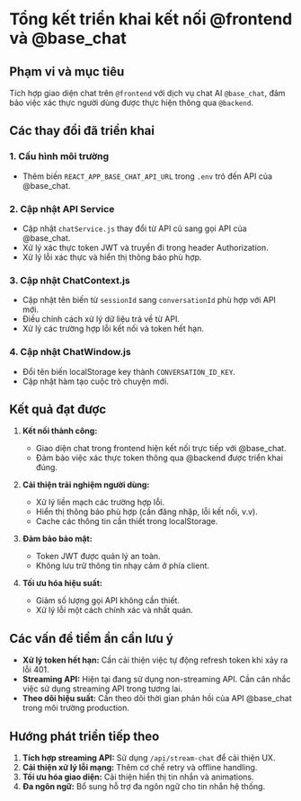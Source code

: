 # Tổng kết triển khai kết nối @frontend và @base_chat

## Phạm vi và mục tiêu

Tích hợp giao diện chat trên `@frontend` với dịch vụ chat AI `@base_chat`, đảm bảo việc xác thực người dùng được thực hiện thông qua `@backend`.

## Các thay đổi đã triển khai

### 1. Cấu hình môi trường
- Thêm biến `REACT_APP_BASE_CHAT_API_URL` trong `.env` trỏ đến API của @base_chat.

### 2. Cập nhật API Service
- Cập nhật `chatService.js` thay đổi từ API cũ sang gọi API của @base_chat.
- Xử lý xác thực token JWT và truyền đi trong header Authorization.
- Xử lý lỗi xác thực và hiển thị thông báo phù hợp.

### 3. Cập nhật ChatContext.js
- Cập nhật tên biến từ `sessionId` sang `conversationId` phù hợp với API mới.
- Điều chỉnh cách xử lý dữ liệu trả về từ API.
- Xử lý các trường hợp lỗi kết nối và token hết hạn.

### 4. Cập nhật ChatWindow.js
- Đổi tên biến localStorage key thành `CONVERSATION_ID_KEY`.
- Cập nhật hàm tạo cuộc trò chuyện mới.

## Kết quả đạt được

1. **Kết nối thành công:**
   - Giao diện chat trong frontend hiện kết nối trực tiếp với @base_chat.
   - Đảm bảo việc xác thực token thông qua @backend được triển khai đúng.

2. **Cải thiện trải nghiệm người dùng:**
   - Xử lý liền mạch các trường hợp lỗi.
   - Hiển thị thông báo phù hợp (cần đăng nhập, lỗi kết nối, v.v).
   - Cache các thông tin cần thiết trong localStorage.

3. **Đảm bảo bảo mật:**
   - Token JWT được quản lý an toàn.
   - Không lưu trữ thông tin nhạy cảm ở phía client.

4. **Tối ưu hóa hiệu suất:**
   - Giảm số lượng gọi API không cần thiết.
   - Xử lý lỗi một cách chính xác và nhất quán.

## Các vấn đề tiềm ẩn cần lưu ý

- **Xử lý token hết hạn:** Cần cải thiện việc tự động refresh token khi xảy ra lỗi 401.
- **Streaming API:** Hiện tại đang sử dụng non-streaming API. Cần cân nhắc việc sử dụng streaming API trong tương lai.
- **Theo dõi hiệu suất:** Cần theo dõi thời gian phản hồi của API @base_chat trong môi trường production.

## Hướng phát triển tiếp theo

1. **Tích hợp streaming API:** Sử dụng `/api/stream-chat` để cải thiện UX.
2. **Cải thiện xử lý lỗi mạng:** Thêm cơ chế retry và offline handling.
3. **Tối ưu hóa giao diện:** Cải thiện hiển thị tin nhắn và animations.
4. **Đa ngôn ngữ:** Bổ sung hỗ trợ đa ngôn ngữ cho tin nhắn hệ thống. 